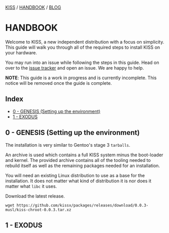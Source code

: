 [KISS](/) / [HANDBOOK](/handbook) / [BLOG](/posts)

# HANDBOOK

Welcome to KISS, a new independent distribution with a focus on simplicity. This guide will walk you through all of the required steps to install KISS on your hardware.

You may run into an issue while following the steps in this guide. Head on over to the [issue tracker](https://github.com/kissx/packages/issues) and open an issue. We are happy to help.

**NOTE**: This guide is a work in progress and is currently incomplete. This notice will be removed once the guide is complete.


## Index

<!-- vim-markdown-toc GFM -->

* [0 - GENESIS (Setting up the environment)](#0---genesis-setting-up-the-environment)
* [1 - EXODUS](#1---exodus)

<!-- vim-markdown-toc -->


## 0 - GENESIS (Setting up the environment)

The installation is very similar to Gentoo's stage 3 `tarballs`.

An archive is used which contains a full KISS system minus the boot-loader and kernel. The provided archive contains all of the tooling needed to rebuild itself as well as the remaining packages needed for an installation.

You will need an existing Linux distribution to use as a base for the installation. It does not matter what kind of distribution it is nor does it matter what `libc` it uses.

Download the latest release.

```
wget https://github.com/kissx/packages/releases/download/0.0.3-musl/kiss-chroot-0.0.3.tar.xz
```

## 1 - EXODUS
